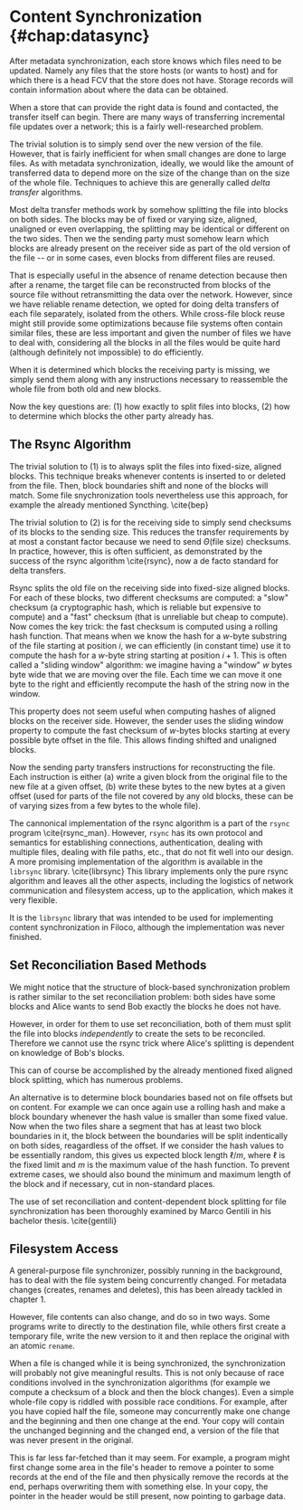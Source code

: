 # Content Synchronization               {#chap:datasync}

After metadata synchronization, each store knows which files need to be updated.
Namely any files that the store hosts (or wants to host) and for which there
is a head FCV that the store does not have. Storage records will contain information
about where the data can be obtained.

When a store that can provide the right data is found and contacted, the transfer
itself can begin. There are many ways of transferring incremental file updates
over a network; this is a fairly well-researched problem.

The trivial solution is to simply send over the new version of the file. However, that
is fairly inefficient for when small changes are done to large files. As with metadata
synchronization, ideally, we would like the amount of transferred data to depend more
on the size of the change than on the size of the whole file. Techniques to achieve
this are generally called *delta transfer* algorithms.

Most delta transfer methods work by somehow splitting the file into blocks on both
sides. The blocks may be of fixed or varying size, aligned, unaligned or even
overlapping, the splitting may be identical or different on the two sides. Then
we the sending party must somehow learn which blocks are already present on the
receiver side as part of the old version of the file -- or in some cases, even blocks
from different files are reused.

That is especially useful in the absence of rename
detection because then after a rename, the target file can be reconstructed from
blocks of the source file without retransmitting the data over the network. However,
since we have reliable rename detection, we opted for doing delta transfers of each
file separately, isolated from the others. While cross-file block reuse might
still provide some optimizations because file systems often contain similar files,
these are less important and given the number of files we have to deal with,
considering all the blocks in all the files would be quite hard (although definitely
not impossible) to do efficiently.

When it is determined which blocks the receiving party is missing, we simply send 
them along with any instructions necessary to reassemble the whole file from both
old and new blocks.

Now the key questions are: (1) how exactly to split files into blocks, (2) how to
determine which blocks the other party already has.

## The Rsync Algorithm

The trivial solution to (1) is to always split the files into fixed-size, aligned
blocks. This technique breaks whenever contents is inserted to or deleted from
the file. Then, block boundaries shift and none of the blocks will match. Some
file snychronization tools nevertheless use this approach, for example the already
mentioned Syncthing. \cite{bep}

The trivial solution to (2) is for the receiving side to simply send checksums
of its blocks to the sending size. This reduces the transfer requirements by at
most a constant factor because we need to send $\Theta(\text{file size})$ checksums.
In practice, however, this is often sufficient, as demonstrated by the success
of the rsync algorithm \cite{rsync}, now a de facto standard for delta transfers.

Rsync splits the old file on the receiving side into fixed-size aligned blocks.
For each of these blocks, two different checksums are computed: a "slow" checksum
(a cryptographic hash, which is reliable but expensive to compute) and a "fast"
checksum (that is unreliable but cheap to compute). Now comes the key trick: the
fast checksum is computed using a rolling hash function. That means when we know
the hash for a $w$-byte substring of the file starting at position
$i$, we can efficiently (in constant time) use it to compute the hash for a $w$-byte
string starting at position $i+1$. This is often called a "sliding window" algorithm:
we imagine having a "window" $w$ bytes byte wide that we are moving over the file.
Each time we can move it one byte to the right and efficiently recompute the hash
of the string now in the window.

This property does not seem useful when computing hashes of aligned blocks on the
receiver side. However, the sender uses the sliding window property to compute
the fast checksum of $w$-bytes blocks starting at every possible byte offset in the
file. This allows finding shifted and unaligned blocks.

Now the sending party transfers instructions for reconstructing the file. Each instruction
is either (a) write a given block from the original file to the new file at a given offset,
(b) write these bytes to the new bytes at a given offset (used for parts of the file
not covered by any old blocks, these can be of varying sizes from a few bytes to the whole
file).

The cannonical implementation of the rsync algorithm is a part of the `rsync`
program \cite{rsync_man}.  However, `rsync` has its own protocol and semantics for establishing
connections, authentication, dealing with multiple files, dealing with file
paths, etc., that do not fit well into our design. A more promising
implementation of the algorithm is available in the `librsync` library. \cite{librsync}
This
library implements only the pure rsync algorithm and leaves all the other
aspects, including the logistics of network communication and filesystem
access, up to the application, which makes it very flexible.

It is the `librsync` library that was intended to be used for implementing content
synchronization in Filoco, although the implementation was never finished.

## Set Reconciliation Based Methods

We might notice that the structure of block-based synchronization problem is
rather similar to the set reconciliation problem: both sides have some blocks
and Alice wants to send Bob exactly the blocks he does not have.

However, in order for them to use set reconciliation, both of them must split
the file into blocks *independently* to create the sets to be reconciled. Therefore
we cannot use the rsync trick where Alice's splitting is dependent on knowledge
of Bob's blocks.

This can of course be accomplished by the already mentioned fixed aligned block
splitting, which has numerous problems.

An alternative is to determine block boundaries based not on file offsets but
on content. For example we can once again use a rolling hash and make a block
boundary whenever the hash value is smaller than some fixed value. Now when the
two files share a segment that has at least two block boundaries in it, the block
between the boundaries will be split indentically on both sides, reagardless
of the offset. If we consider the hash values to be essentially random, this
gives us expected block length $\ell/m$, where $\ell$ is the fixed limit and
$m$ is the maximum value of the hash function. To prevent extreme cases, we should
also bound the minimum and maximum length of the block and if necessary, cut
in non-standard places.

The use of set reconciliation and content-dependent block splitting for file
synchronization has been thoroughly examined by Marco Gentili in his
bachelor thesis. \cite{gentili}

## Filesystem Access

A general-purpose file synchronizer, possibly running in the background, has
to deal with the file system being concurrently changed. For metadata changes
(creates, renames and deletes), this has been already tackled in chapter 1.

However, file contents can also change, and do so in two ways. Some programs
write to directly to the destination file, while others first create a temporary
file, write the new version to it and then replace the original with an
atomic `rename`.

When a file is changed while it is being synchronized, the synchronization will
probably not give meaningful results. This is not only because of race conditions
involved in the synchronization algorithms (for example we compute a checksum
of a block and then the block changes). Even a simple whole-file copy is riddled with
possible race conditions. For example, after you have copied half the file, someone
may concurrently make one change and the beginning and then one change at the end.
Your copy will contain the unchanged beginning and the changed end, a version of the
file that was never present in the original.

This is far less far-fetched than it may seem. For example, a program might first
change some area in the file's header to remove a pointer to some records at the
end of the file and then physically remove the records at the end, perhaps overwriting
them with something else. In your copy, the pointer in the header would be still
present, now pointing to garbage data.

